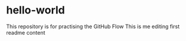 # hello-world
This repository is for practising the GitHub Flow
This is me editing first readme content
